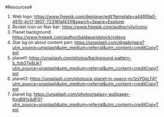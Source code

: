 #Resources#
1. Web logo: https://www.freepik.com/designer/edit?template=a44f69a0-4510-4c17-9f07-723181af431f&search=Space+Explorer
2. Rocket icon on Nav bar: https://www.freepik.com/author/yliv/icons
3. Planet background: https://www.freepik.com/author/baldasaridstock/videos
4. Star bg on about content part: https://unsplash.com/@gabrigara?utm_source=unsplash&utm_medium=referral&utm_content=creditCopyText
5. planet1: https://unsplash.com/photos/background-pattern-b_fob3Te8Uk?utm_source=unsplash&utm_medium=referral&utm_content=creditCopyText
6. planet2: https://unsplash.com/photos/a-planet-in-space-nc1zsYGkLFA?utm_source=unsplash&utm_medium=referral&utm_content=creditCopyText
7. planet bg: https://unsplash.com/photos/galaxy-wallpaper-KvgB81s4dF0?utm_source=unsplash&utm_medium=referral&utm_content=creditCopyText
      
      
